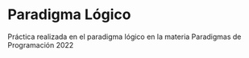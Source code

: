 # Paradigma Lógico

Práctica realizada en el paradigma lógico en la materia Paradigmas de Programación 2022
